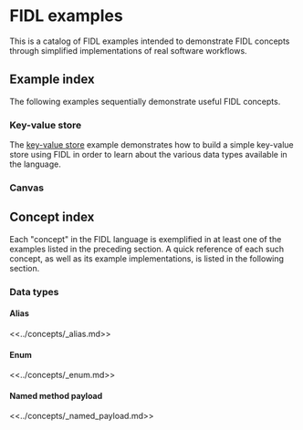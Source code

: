 # FIDL examples

This is a catalog of FIDL examples intended to demonstrate FIDL concepts through
simplified implementations of real software workflows.

## Example index

The following examples sequentially demonstrate useful FIDL concepts.

### Key-value store

The [key-value store][example-key-value-store] example demonstrates how to build
a simple key-value store using FIDL in order to learn about the various data
types available in the language.

### Canvas

<!-- TODO(fxbug.dev/111273): Document -->

## Concept index

Each "concept" in the FIDL language is exemplified in at least one of the
examples listed in the preceding section. A quick reference of each such
concept, as well as its example implementations, is listed in the following
section.

### Data types

#### Alias

<<../concepts/_alias.md>>

#### Enum

<<../concepts/_enum.md>>

#### Named method payload

<<../concepts/_named_payload.md>>

[example-canvas]: canvas/README.md
[example-key-value-store]: key-value-store/README.md
